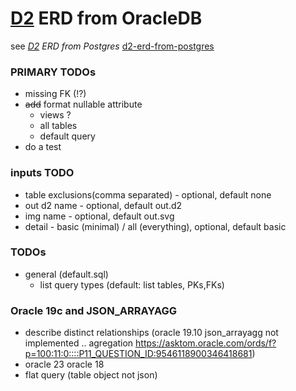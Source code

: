 # [D2](https://github.com/terrastruct/d2) ERD from OracleDB
  see _[D2](https://github.com/terrastruct/d2#related) ERD from Postgres_ [d2-erd-from-postgres](https://github.com/zekenie/d2-erd-from-postgres/)


### PRIMARY TODOs     
 - missing FK (!?)
 - ~~add~~ format nullable attribute
     - views ?
     - all tables
   - default query
 - do a test
  
### inputs TODO 
 - table exclusions(comma separated) - optional, default none
 - out d2 name - optional, default out.d2
 - img name - optional, default out.svg
 - detail - basic (minimal) / all (everything), optional, default basic

### TODOs

 - general  (default.sql)
   - list query types (default: list tables, PKs,FKs)
 
### Oracle 19c and JSON_ARRAYAGG
 - describe  distinct   relationships (oracle 19.10 json_arrayagg not implemented .. agregation https://asktom.oracle.com/ords/f?p=100:11:0::::P11_QUESTION_ID:9546118900346418681)
 - oracle 23 oracle 18
 - flat query (table object not json)
